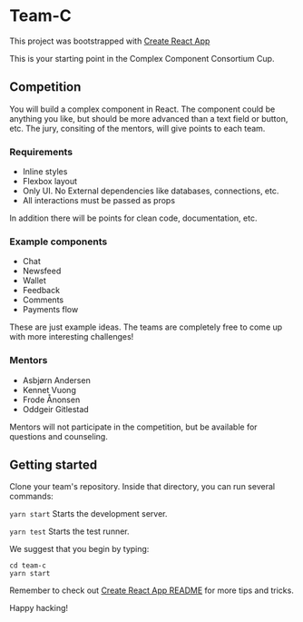 # Team-C

This project was bootstrapped with [Create React App](https://github.com/complex-components/team-c/blob/master/RCA_README.md)

This is your starting point in the Complex Component Consortium Cup.


## Competition
You will build a complex component in React. The component could be anything you like, but should be more advanced than a text field or button, etc.
The jury, consiting of the mentors, will give points to each team.


### Requirements
- Inline styles
- Flexbox layout
- Only UI. No External dependencies like databases, connections, etc.
- All interactions must be passed as props

In addition there will be points for clean code, documentation, etc.


### Example components
- Chat
- Newsfeed
- Wallet
- Feedback
- Comments
- Payments flow

These are just example ideas. The teams are completely free to come up with more interesting challenges!


### Mentors
- Asbjørn Andersen
- Kennet Vuong
- Frode Ånonsen
- Oddgeir Gitlestad

Mentors will not participate in the competition, but be available for questions and counseling.

## Getting started
Clone your team's repository.
Inside that directory, you can run several commands:

  `yarn start`
    Starts the development server.

  `yarn test`
    Starts the test runner.

We suggest that you begin by typing:

  ```
  cd team-c
  yarn start
  ```

Remember to check out [Create React App README](https://github.com/complex-components/team-c/blob/master/RCA_README.md) for more tips and tricks.

Happy hacking!
